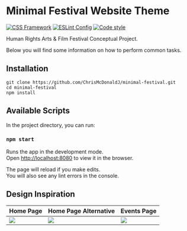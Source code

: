# Minimal Festival Website Theme

[![CSS Framework](https://img.shields.io/badge/CSS_Framework-Bootstrap-563d7c.svg)](https://getbootstrap.com/)
[![ESLint Config](https://img.shields.io/badge/ESLint_Config-Airbnb-fd5c63.svg)](https://github.com/airbnb/javascript)
[![Code style](https://img.shields.io/badge/Code_Style-Prettier-ff69b4.svg)](https://github.com/prettier/prettier)

Human Rights Arts & Film Festival Conceptual Project.

Below you will find some information on how to perform common tasks.

## Installation

```
git clone https://github.com/ChrisMcDonaldJ/minimal-festival.git
cd minimal-festival
npm install
```

## Available Scripts

In the project directory, you can run:

### `npm start`

Runs the app in the development mode.<br>
Open [http://localhost:8080](http://localhost:8080) to view it in the browser.

The page will reload if you make edits.<br>
You will also see any lint errors in the console.

## Design Inspiration
Home Page | Home Page Alternative | Events Page
--- | --- | ---
![](https://cdn.dribbble.com/users/501822/screenshots/4941238/dribbble_1__1_.gif) | ![](https://cdn.dribbble.com/users/501822/screenshots/4762175/dribbble_2__2_.gif) | ![](https://cdn.dribbble.com/users/501822/screenshots/4765912/dribbble_1.gif)